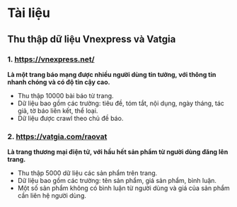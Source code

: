 # Tài liệu

## Thu thập dữ liệu Vnexpress và Vatgia
### 1. https://vnexpress.net/ 
**Là một trang báo mạng được nhiều người dùng tin tưởng, với thông tin nhanh chóng và có độ tin cậy cao.**
- Thu thập 10000 bài báo từ trang.
- Dữ liệu bao gồm các trường: tiêu đề, tóm tắt, nội dụng, ngày tháng, tác giả, tờ báo liên kết, thể loại.
- Dữ liệu được crawl theo chủ đề báo.

### 2. https://vatgia.com/raovat
**Là trang thương mại điện tử, với hầu hết sản phẩm từ người dùng đăng lên trang.**
- Thu thập 5000 dữ liệu các sản phẩm trên trang.
- Dữ liệu bao gồm các trường: tên sản phẩm, giá sản phẩm, bình luận.
- Một số sản phẩm không có bình luận từ người dùng và giá của sản phẩm cần liên hệ người dùng.


